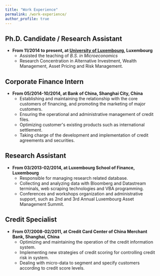 ```yaml
---
title: "Work Experience"
permalink: /work-experience/
author_profile: true
---
```



## Ph.D. Candidate / Research Assistant
* **From 11/2014 to present, at [University of Luxembourg](https://wwwen.uni.lu/), Luxembourg**
  * Assisted the teaching of *B.S. in Microeconomics*
  * Research Concentration in Alternative Investment, Wealth Management, Asset Pricing and Risk Management.

## Corporate Finance Intern
* **From 05/2014-10/2014, at Bank of China, Shanghai City, China**
  * Establishing and maintaining the relationship with the core customers of financing, and promoting the marketing of major customers.
  * Ensuring the operational and administrative management of credit files.
  * Optimizing customer's existing products such as international settlement.
  * Taking charge of the development and implementation of credit agreements and securities.

## Research Assistant
* **From 03/2013-02/2014, at Luxembourg School of Finance, Luxembourg**
  * Responsible for managing research related database.
  * Collecting and analyzing data with Bloomberg and Datastream terminals, web scraping technologies and VBA programming. 
  * Conferences and workshops organization and administrative support, such as 2nd and 3rd Annual Luxembourg Asset Management Summit.

## Credit Specialist
* **From 07/2008-02/2011, at Credit Card Center of China Merchant Bank, Shanghai, China**
  * Optimizing and maintaining the operation of the credit information system. 
  * Implementing new strategies of credit scoring for controlling credit risk in system. 
  * Dealing with micro-data to segment and specify customers according to credit score levels.




